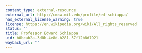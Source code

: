```yaml
---
content_type: external-resource
external_url: http://cmsw.mit.edu/profile/ed-schiappa/
has_external_license_warning: true
license: https://en.wikipedia.org/wiki/All_rights_reserved
status: ''
title: Professor Edward Schiappa
uid: b0bcab2a-3d0b-4e8d-b281-57f12b8d7921
wayback_url: ''
---
```

